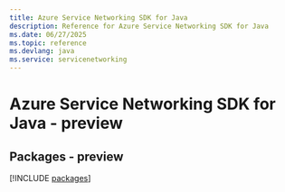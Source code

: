 ```yaml
---
title: Azure Service Networking SDK for Java
description: Reference for Azure Service Networking SDK for Java
ms.date: 06/27/2025
ms.topic: reference
ms.devlang: java
ms.service: servicenetworking
---
```

# Azure Service Networking SDK for Java - preview
## Packages - preview
[!INCLUDE [packages](service-networking-index.md)]